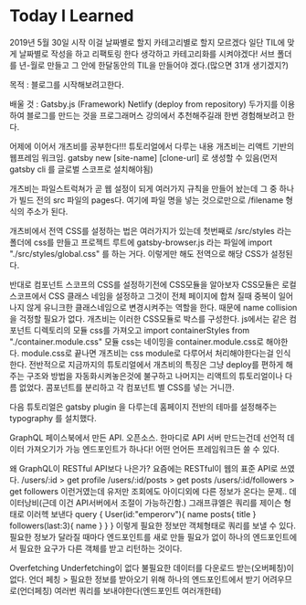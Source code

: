 # Today I Learned

2019년 5월 30일 시작
이걸 날짜별로 할지 카테고리별로 할지 모르겠다
일단 TIL에 맞게 날짜별로 작성을 하고 리팩토링 한다 생각하고 카테고리화를 시켜야겠다!
서브 폴더를 년-월로 만들고 그 안에 한달동안의 TIL을 만들어야 겠다.(많으면 31개 생기겠지?)

목적 : 블로그를 시작해보려고한다.

배울 것 :
Gatsby.js (Framework)
Netlify (deploy from repository)
두가지를 이용하여 블로그를 만드는 것을 프로그래머스 강의에서 추천해주길래 한번 경험해보려고 한다.


어제에 이어서 개츠비를 공부한다!!!
튜토리얼에서 다루는 내용
개츠비는 리액트 기반의 웹프레임 워크임.
gatsby new [site-name] [clone-url] 로 생성할 수 있음(먼저 gatsby cli 를 글로벌 스코프로 설치해야됨)

개츠비는 파일스트럭쳐가 곧 웹 설정이 되게 여러가지 규칙을 만들어 놨는데
그 중 하나가
빌드 전의 src 파일의 pages다.
여기에 파일 명을 넣는 것으로만으로 
/filename 형식의 주소가 된다.

개츠비에서 전역 CSS를 설정하는 법은 여러가지가 있는데
첫번째로
/src/styles 라는 폴더에 css를 만들고
프로젝트 루트에 gatsby-browser.js 라는 파일에
import "./src/styles/global.css"
를 하는 거다.
이렇게만 해도 전역으로 해당 CSS가 설정된다.

반대로 컴포넌트 스코프의 CSS를 설정하기전에 CSS모듈을 알아보자
CSS모듈은 로컬 스코프에서 CSS 클래스 네임을 설정하고 그것이 전체 페이지에 합쳐 질때 중복이 일어나지 않게 유니크한 클래스네임으로 변경시켜주는 역할을 한다.
때문에 name collision을 걱정할 필요가 없다.
개츠비는 이러한 CSS모듈로 박스를 구성한다. 
js에서는 같은 컴포넌트 디렉토리의 모듈 css를 가져오고
import containerStyles from "./container.module.css"
모듈 css는 네이밍을 container.module.css로 해야한다. module.css로 끝나면 개츠비는 css module로 다루어서 처리해야한다는걸 인식한다.
전반적으로 지금까지의 튜토리얼에서 개츠비의 특징은 그냥 deploy를 편하게 해주는 구조와 방법을 자동화시켜놓은것에 불구하고
나머지는 리액트의 튜토리얼이나 다름 없었다.
콤포넌트를 분리하고 각 컴포넌트 별 CSS를 넣는 거니깐.

다음 튜토리얼은 gatsby plugin 을 다루는데 홈페이지 전반의 테마를 설정해주는 typography 를 설치했다.

GraphQL
페이스북에서 만든 API. 오픈소스.
한마디로 API 서버 만드는건데
선언적 데이터 가져오기가 가능
엔드포인트가 하나다!
어떤 언어든 프레임워크든 쓸 수 있다.

왜 GraphQL이 RESTful API보다 나은가?
요즘에는 RESTful이 웹의 표준 API로 쓰였다.
/users/:id > get profile
/users/:id/posts > get posts
/users/:id/followers > get followers
이런거였는데 유저만 조회에도 아이디외에 다른 정보가 온다는 문제.. 데이터낭비(근데 이건 API서버에서 조절이 가능하긴함.)
그래프큐엘은 쿼리를 제이슨 형태로 이러헥 보낸다
query {
  User(id:"emperorv"){
    name
    posts{
      title
    }
    followers(last:3){
      name
    }
  }
}
이렇게 필요한 정보만 객체형태로 쿼리를 보낼 수 있다.
필요한 정보가 달라질 때마다 엔드포인트를 새로 만들 필요가 없이
하나의 엔드포인트에서 필요한 요구가 다른 객체를 받고 리턴하는 것이다.

Overfetching Underfetching이 없다
불필요한 데이터를 다운로드 받는(오버페칭)이 없다.
언더 페칭 > 필요한 정보를 받아오기 위해 하나의 엔드포인트에서 받기 어려우므로(언더페칭) 여러번 쿼리를 보내야한다(엔드포인트 여러개한테)
